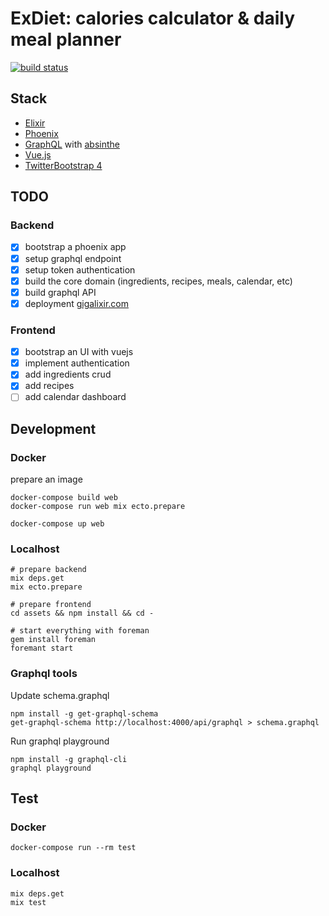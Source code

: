 # ExDiet: calories calculator & daily meal planner
[![build status](https://api.travis-ci.org/mugimaru73/ex_diet.svg?branch=master)](https://travis-ci.org/mugimaru73/ex_diet)

## Stack
* [Elixir](https://elixir-lang.org/)
* [Phoenix](http://phoenixframework.org/)
* [GraphQL](graphql.org) with [absinthe](https://github.com/absinthe-graphql/absinthe)
* [Vue.js](https://vuejs.org/)
* [TwitterBootstrap 4](https://getbootstrap.com/)

## TODO

### Backend
- [x] bootstrap a phoenix app
- [x] setup graphql endpoint
- [x] setup token authentication
- [x] build the core domain (ingredients, recipes, meals, calendar, etc)
- [x] build graphql API
- [x] deployment [gigalixir.com](https://gigalixir.com/)

### Frontend
- [x] bootstrap an UI with vuejs
- [x] implement authentication
- [x] add ingredients crud
- [x] add recipes
- [ ] add calendar dashboard

## Development

### Docker

prepare an image
```
docker-compose build web
docker-compose run web mix ecto.prepare
```

```
docker-compose up web
```

### Localhost

```
# prepare backend
mix deps.get
mix ecto.prepare

# prepare frontend
cd assets && npm install && cd -

# start everything with foreman
gem install foreman
foremant start
```

### Graphql tools

Update schema.graphql
```
npm install -g get-graphql-schema
get-graphql-schema http://localhost:4000/api/graphql > schema.graphql
```

Run graphql playground
```
npm install -g graphql-cli
graphql playground
```

## Test

### Docker

```
docker-compose run --rm test
```

### Localhost

```
mix deps.get
mix test
```
